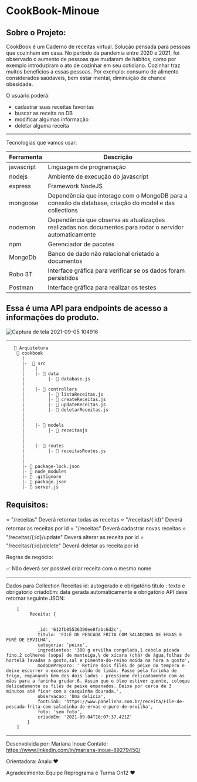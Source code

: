 # CookBook-Minoue
## Sobre o Projeto:

CookBook é um Caderno de receitas virtual. Solução pensada para pessoas que cozinham em casa.
No periodo da pandemia entre 2020 e 2021, foi observado o aumento de pessoas que mudaram de hábitos, 
como por exemplo introduziram o ato de cozinhar em seu cotidiano. 
Cozinhar traz muitos benefícios a essas pessoas. Por exemplo: consumo de alimento considerados saúdaveis,
bem estar mental, diminuição de chance obesidade. 

O usuário poderá:
- cadastrar suas receitas favoritas
- buscar as receita no DB
- modificar algumas informação
- deletar alguma receita

_______________________________
Tecnologias que vamos usar:

|Ferramenta |	Descrição |
|-|-|
| javascript |	Linguagem de programação
|nodejs	| Ambiente de execução do javascript
|express	|Framework NodeJS
|mongoose|	Dependência que interage com o MongoDB para a conexão da database, criação do model e das collections
|nodemon	|Dependência que observa as atualizações realizadas nos documentos para rodar o servidor automaticamente
|npm |Gerenciador de pacotes
|MongoDb	|Banco de dado não relacional orietado a documentos
|Robo 3T	|Interface gráfica para verificar se os dados foram persistidos
|Postman	|Interface gráfica para realizar os testes

## Essa é uma API para endpoints de acesso a informações do produto.

![Captura de tela 2021-09-05 104916](https://user-images.githubusercontent.com/82849390/132129351-737c1a23-2266-48ed-8f63-be4e9fe65ae6.png)

__________________________


       📁 Arquitetura
        📁 cookbook
          |
          |-  📁 src
          |    |
          |    |- 📁 data
          |         |- 📄 database.js
          |
          |    |- 📁 controllers
          |         |- 📄 listaReceitas.js
          |         |- 📄 createReceitas.js
          |         |- 📄 updateReceitas.js
          |         |- 📄 deletarReceitas.js
          |         
          |
          |    |- 📁 models
          |         |- 📄 receitasjs
          |       
          |
          |    |- 📁 routes
          |         |- 📄 receitasRoutes.js 
          |       
          |
          |- 📄 package-lock.json
          |- 📄 node_modules
          |- 📄 .gitignore
          |- 📄 package.json
          |- 📄 server.js






## Requisitos:

⭐ "/receitas" Deverá retornar todas as receitas
⭐ "/receitas/{:id}" Deverá retornar as receitas por id
⭐ "/receitas" Deverá cadastrar novas receitas
⭐ "/receitas/{:id}/update" Deverá alterar as receita por id
⭐ "/receitas/{:id}/delete" Deverá deletar as receita por id

Regras de negócio:

✅ Não deverá ser possível criar receita com o mesmo nome

____________________________________
Dados para Collection Receitas
id: autogerado e obrigatório
titulo : texto e obrigatório
criadoEm: data gerada automaticamente e obrigatório
API deve retornar seguinte JSON:

        [
             Receita: {
            
                
                _id: '612fb05536390ee8fabc6d2c',
                titulo: 'FILÉ DE PESCADA FRITA COM SALADINHA DE ERVAS E PURÊ DE ERVILHA',
                categoria: 'peixe',
                ingredientes: '300 g ervilha congelada,1 cebola picada fino,2 colheres (sopa) de manteiga,¼ de xícara (chá) de água,folhas de hortelã lavadas a gosto,sal e pimenta-do-reino moída na hora a gosto',
                modoDePreparo: ' Retire dois filés de peixe do tempero e deixe escorrer o excesso de caldo de limão. Passe pela farinha de trigo, empanando bem dos dois lados - pressione delicadamente com as mãos para a farinha grudar.6. Assim que o óleo estiver quente, coloque delicadamente os filés de peixe empanados. Deixe por cerca de 3 minutos até ficar com a casquinha dourada.',
                observacao: 'Uma delicia',
                fontLink: 'https://www.panelinha.com.br/receita/File-de-pescada-frita-com-saladinha-de-ervas-e-pure-de-ervilha',
                foto: 'sem foto',
                criadoEm: '2021-09-04T16:07:37.421Z'
            }
        ]

_______________________     

Desenvolvida por: Mariana Inoue 
Contato: https://www.linkedin.com/in/mariana-inoue-89279450/

Orientadora: Analu :heart: 

Agradecimento: Equipe Reprograma e Turma On12 :heart: 
